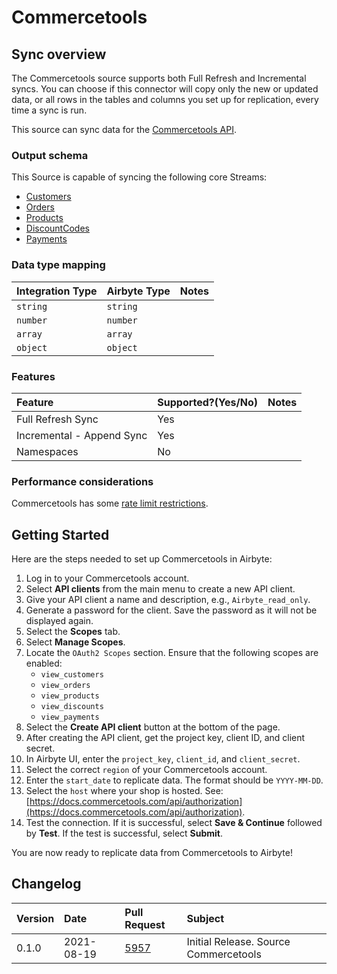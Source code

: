# Commercetools

## Sync overview

The Commercetools source supports both Full Refresh and Incremental syncs. You can choose if this connector will copy only the new or updated data, or all rows in the tables and columns you set up for replication, every time a sync is run.

This source can sync data for the [Commercetools API](https://docs.commercetools.com/api/).

### Output schema

This Source is capable of syncing the following core Streams:

* [Customers](https://docs.commercetools.com/api/projects/customers)
* [Orders](https://docs.commercetools.com/api/projects/orders)
* [Products](https://docs.commercetools.com/api/projects/products)
* [DiscountCodes](https://docs.commercetools.com/api/projects/discountCodes)
* [Payments](https://docs.commercetools.com/api/projects/payments)

### Data type mapping

| Integration Type | Airbyte Type | Notes |
| :--- | :--- | :--- |
| `string` | `string` |  |
| `number` | `number` |  |
| `array` | `array` |  |
| `object` | `object` |  |

### Features

| Feature | Supported?\(Yes/No\) | Notes |
| :--- | :--- | :--- |
| Full Refresh Sync | Yes |  |
| Incremental - Append Sync | Yes |  |
| Namespaces | No |  |

### Performance considerations

Commercetools has some [rate limit restrictions](https://docs.commercetools.com/api/limits).

## Getting Started

Here are the steps needed to set up Commercetools in Airbyte:

1. Log in to your Commercetools account.
2. Select **API clients** from the main menu to create a new API client.
3. Give your API client a name and description, e.g., `Airbyte_read_only`.
4. Generate a password for the client. Save the password as it will not be displayed again.
5. Select the **Scopes** tab.
6. Select **Manage Scopes**.
7. Locate the `OAuth2 Scopes` section. Ensure that the following scopes are enabled:
   * `view_customers`
   * `view_orders`
   * `view_products`
   * `view_discounts`
   * `view_payments`
8. Select the **Create API client** button at the bottom of the page.
9. After creating the API client, get the project key, client ID, and client secret.
10. In Airbyte UI, enter the `project_key`, `client_id`, and `client_secret`.
11. Select the correct `region` of your Commercetools account.
12. Enter the `start_date` to replicate data. The format should be `YYYY-MM-DD`.
13. Select the `host` where your shop is hosted. See: [https://docs.commercetools.com/api/authorization](https://docs.commercetools.com/api/authorization).
14. Test the connection. If it is successful, select **Save & Continue** followed by **Test**. If the test is successful, select **Submit**.

You are now ready to replicate data from Commercetools to Airbyte!

## Changelog

| Version | Date       | Pull Request | Subject |
| :------ | :--------  | :-----       | :------ |
| 0.1.0  | 2021-08-19 | [5957](https://github.com/airbytehq/airbyte/pull/5957) | Initial Release. Source Commercetools |